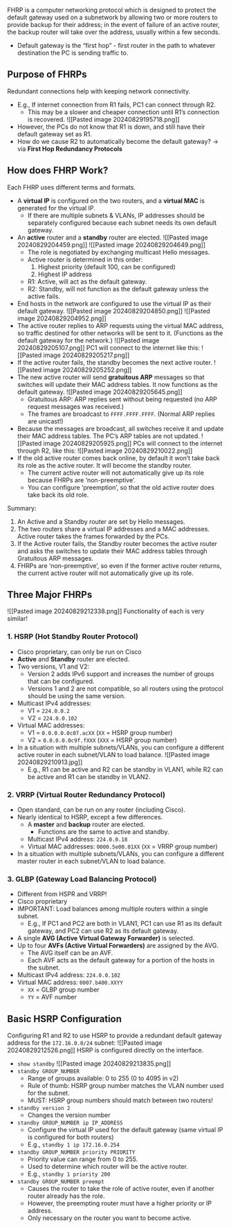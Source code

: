 FHRP is a computer networking protocol which is designed to protect the default gateway used on a subnetwork by allowing two or more routers to provide backup for their address; in the event of failure of an active router, the backup router will take over the address, usually within a few seconds.
- Default gateway is the “first hop” - first router in the path to whatever destination the PC is sending traffic to.
## Purpose of FHRPs
Redundant connections help with keeping network connectivity.
- E.g., If internet connection from R1 fails, PC1 can connect through R2.
	- This may be a slower and cheaper connection until R1’s connection is recovered. 
![[Pasted image 20240829195718.png]]
 - However, the PCs do not know that R1 is down, and still have their default gateway set as R1.
 - How do we cause R2 to automatically become the default gateway? -> via **First Hop Redundancy Protocols**
## How does FHRP Work?
Each FHRP uses different terms and formats.
- A **virtual IP** is configured on the two routers, and a **virtual MAC** is generated for the virtual IP. 
	- If there are multiple subnets & VLANs, IP addresses should be separately configured because each subnet needs its own default gateway.
- An **active** router and a **standby** router are elected.
	![[Pasted image 20240829204459.png]] ![[Pasted image 20240829204649.png]]
	- The role is negotiated by exchanging multicast Hello messages.
	- Active router is determined in this order:
		1. Highest priority (default 100, can be configured)
		2. Highest IP address
	- R1: Active, will act as the default gateway.
	- R2: Standby, will not function as the default gateway unless the active fails.
- End hosts in the network are configured to use the virtual IP as their default gateway.
	![[Pasted image 20240829204850.png]]
	![[Pasted image 20240829204952.png]]
- The active router replies to ARP requests using the virtual MAC address, so traffic destined for other networks will be sent to it. (Functions as the default gateway for the network.)
	![[Pasted image 20240829205107.png]]
	PC1 will connect to the internet like this: ![[Pasted image 20240829205217.png]]
- If the active router fails, the standby becomes the next active router.
	![[Pasted image 20240829205252.png]]
- The new active router will send **gratuitous ARP** messages so that switches will update their MAC address tables. It now functions as the default gateway. ![[Pasted image 20240829205645.png]]
	- Gratuitous ARP: ARP replies sent without being requested (no ARP request messages was received.)
	- The frames are broadcast to `FFFF.FFFF.FFFF`. (Normal ARP replies are unicast!)
- Because the messages are broadcast, all switches receive it and update their MAC address tables. The PC’s ARP tables are not updated.
	![[Pasted image 20240829205925.png]]
	PCs will connect to the internet through R2, like this:
	![[Pasted image 20240829210022.png]]
- If the old active router comes back online, by default it won’t take back its role as the active router. It will become the standby router.
	- The current active router will not automatically give up its role because FHRPs are ‘non-preemptive’.
	- You can configure ‘preemption’, so that the old active router does take back its old role.

Summary:
1. An Active and a Standby router are set by Hello messages. 
2. The two routers share a virtual IP addresses and a MAC addresses. Active router takes the frames forwarded by the PCs.
3. If the Active router fails, the Standby router becomes the active router and asks the switches to update their MAC address tables through Gratuitous ARP messages.
4. FHRPs are ‘non-preemptive’, so even if the former active router returns, the current active router will not automatically give up its role. 
## Three Major FHRPs
![[Pasted image 20240829212338.png]]
Functionality of each is very similar!
### 1. HSRP (Hot Standby Router Protocol)
- Cisco proprietary, can only be run on Cisco
- **Active** and **Standby** router are elected.
- Two versions, V1 and V2:
	- Version 2 adds IPv6 support and increases the number of groups that can be configured.
	- Versions 1 and 2 are not compatible, so all routers using the protocol should be using the same version.
- Multicast IPv4 addresses:
	- V1 = `224.0.0.2`
	- V2 = `224.0.0.102`
- Virtual MAC addresses:
	- V1 = `0.0.0.0.0c07.acXX` (`XX` = HSRP group number)
	- V2 = `0.0.0.0.0c9f.fXXX` (`XXX` = HSRP group number)
- In a situation with multiple subnets/VLANs, you can configure a different active router in each subnet/VLAN to load balance.
	![[Pasted image 20240829210913.jpg]]
	- E.g., R1 can be active and R2 can be standby in VLAN1, while R2 can be active and R1 can be standby in VLAN2.
### 2. VRRP (Virtual Router Redundancy Protocol)
- Open standard, can be run on any router (including Cisco).
- Nearly identical to HSRP, except a few differences.
	- A **master** and **backup** router are elected.
		- Functions are the same to active and standby.
	- Multicast IPv4 address: `224.0.0.18`
	- Virtual MAC addresses: `0000.5e00.01XX` (`XX` = VRRP group number)
- In a situation with multiple subnets/VLANs, you can configure a different master router in each subnet/VLAN to load balance.
### 3. GLBP (Gateway Load Balancing Protocol)
- Different from HSPR and VRRP!
- Cisco proprietary
- IMPORTANT: Load balances among multiple routers within a single subnet.
	- E.g., If PC1 and PC2 are both in VLAN1, PC1 can use R1 as its default gateway, and PC2 can use R2 as its default gateway.
- A single **AVG (Active Virtual Gateway Forwarder)** is selected.
- Up to four **AVFs (Active Virtual Forwarders)** are assigned by the AVG.
	- The AVG itself can be an AVF.
	- Each AVF acts as the default gateway for a portion of the hosts in the subnet.
- Multicast IPv4 address: `224.0.0.102`
- Virtual MAC address: `0007.b400.XXYY`
	- `XX` = GLBP group number
	- `YY` = AVF number
## Basic HSRP Configuration
Configuring R1 and R2 to use HSRP to provide a redundant default gateway address for the `172.16.0.0/24` subnet:
![[Pasted image 20240829212526.png]]
HSRP is configured directly on the interface.
- `show standby`
	![[Pasted image 20240829213835.png]]
- `standby GROUP_NUMBER`
	- Range of groups available: 0 to 255 (0 to 4095 in v2)
	- Rule of thumb: HSRP group number matches the VLAN number used for the subnet.
	- MUST: HSRP group numbers should match between two routers!
- `standby version 2`
	- Changes the version number
- `standby GROUP_NUMBER ip IP_ADDRESS`
	- Configure the virtual IP used for the default gateway (same virtual IP is configured for both routers)
	- E.g., `standby 1 ip 172.16.0.254`
- `standby GROUP_NUMBER priority PRIORITY`
	- Priority value can range from 0 to 255.
	- Used to determine which router will be the active router.
	- E.g., `standby 1 priority 200`
- `standby GROUP_NUMBER preempt`
	- Causes the router to take the role of active router, even if another router already has the role.
	- However, the preempting router must have a higher priority or IP address.
	- Only necessary on the router you want to become active.